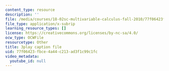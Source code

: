 ```yaml
---
content_type: resource
description: ''
file: /media/courses/18-02sc-multivariable-calculus-fall-2010/77f06423fbce4a44c213ad3f1c99c1fc_n9gSOBwauRw.srt
file_type: application/x-subrip
learning_resource_types: []
license: https://creativecommons.org/licenses/by-nc-sa/4.0/
ocw_type: OCWFile
resourcetype: Other
title: 3play caption file
uid: 77f06423-fbce-4a44-c213-ad3f1c99c1fc
video_metadata:
  youtube_id: null
---
```

